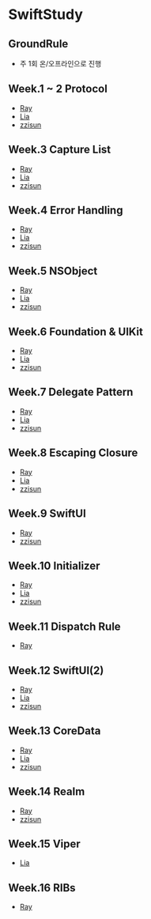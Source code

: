 # SwiftStudy

## GroundRule
- 주 1회 온/오프라인으로 진행

## Week.1 ~ 2 Protocol
- [Ray](https://github.com/zzisun/SwiftStudy/tree/master/Study/ProtocolExtension/Ray)
- [Lia](https://github.com/zzisun/SwiftStudy/blob/master/Study/ProtocolExtension/Lia/001.%20Protocol%2BExtension.md)
- [zzisun](https://github.com/zzisun/SwiftStudy/tree/master/ProtocolExtension/zzisun#readme)

## Week.3 Capture List
- [Ray](https://github.com/zzisun/SwiftStudy/tree/master/Study/CaptureList/Ray)
- [Lia](https://github.com/zzisun/SwiftStudy/blob/master/Study/CaptureList/Lia/002.%20Automatic%20Reference%20Counting.md)
- [zzisun](https://github.com/zzisun/SwiftStudy/tree/master/CaptureList/zzisun)

## Week.4 Error Handling
- [Ray](https://github.com/zzisun/SwiftStudy/tree/master/Study/ErrorHandling/Ray)
- [Lia](https://github.com/zzisun/SwiftStudy/blob/master/Study/ErrorHandling/Lia/003.%20Error%20Handling.md)
- [zzisun](https://github.com/zzisun/SwiftStudy/tree/master/Study/ErrorHandling/zzisun)

## Week.5 NSObject
- [Ray](https://github.com/zzisun/SwiftStudy/tree/master/Study/NSObject/%EB%A0%88%EC%9D%B4)
- [Lia](https://github.com/zzisun/SwiftStudy/blob/master/Study/NSObject/Lia/004.%20NSObject.md)
- [zzisun](https://github.com/zzisun/SwiftStudy/tree/master/Study/NSObject/zzisun)

## Week.6 Foundation & UIKit
- [Ray](https://github.com/zzisun/SwiftStudy/tree/master/Study/Foudation%20%26%20UIKit/Ray)
- [Lia](https://github.com/zzisun/SwiftStudy/blob/master/Study/Foudation%20%26%20UIKit/Lia/005.%20CoreFramework.md)
- [zzisun](https://github.com/zzisun/SwiftStudy/tree/master/Study/Foudation%20%26%20UIKit/zzisun)

## Week.7 Delegate Pattern
- [Ray](https://github.com/zzisun/SwiftStudy/tree/master/Study/Delegate/Ray)
- [Lia](https://github.com/zzisun/SwiftStudy/blob/master/Study/Delegate/Lia/006.Delegate.md)
- [zzisun](https://github.com/zzisun/SwiftStudy/blob/master/Study/Delegate/zzisun/Delegates.md)

## Week.8 Escaping Closure
- [Ray](https://github.com/zzisun/SwiftStudy/tree/master/Study/Escaping%20Closure/Ray)
- [Lia](https://github.com/zzisun/SwiftStudy/tree/master/Study/Escaping%20Closure/Lia)
- [zzisun](https://github.com/zzisun/SwiftStudy/blob/master/Study/Escaping%20Closure/zzisun/Closure.md)

## Week.9 SwiftUI
- [Ray](https://github.com/zzisun/SwiftStudy/tree/master/Study/SwiftUI/Ray)
- [zzisun](https://github.com/zzisun/SwiftStudy/tree/master/Study/SwiftUI/zzisun)

## Week.10 Initializer
- [Ray](https://github.com/zzisun/SwiftStudy/blob/master/Study/Initializer/%E3%84%B9%E3%85%87/README%202.md)
- [Lia](https://github.com/zzisun/SwiftStudy/blob/master/Study/Initializer/Lia/009.%20Initializer.md)
- [zzisun](https://github.com/zzisun/SwiftStudy/blob/master/Study/Initializer/zzisun/Initializer.md)

## Week.11 Dispatch Rule
- [Ray](https://github.com/zzisun/SwiftStudy/blob/master/Study/Dispatch/%E3%84%B9%E3%85%87/README.md)

## Week.12 SwiftUI(2)
- [Ray](https://github.com/zzisun/SwiftStudy/tree/master/Study/SwiftUI(2)_Widget/Ray/aaaa)
- [Lia](https://github.com/zzisun/SwiftStudy/tree/master/Study/SwiftUI(2)_Widget/Lia)
- [zzisun](https://github.com/zzisun/SwiftStudy/blob/master/Study/SwiftUI(2)_Widget/zzisun)

## Week.13 CoreData
- [Ray](https://github.com/zzisun/SwiftStudy/tree/master/Study/CoreData/%E3%84%B9%E3%85%87/CoreDataStudy/CoreDataStudy)
- [Lia](https://github.com/zzisun/SwiftStudy/tree/master/Study/CoreData/Lia/PersistencePractice)
- [zzisun](https://github.com/zzisun/SwiftStudy/tree/master/Study/CoreData/zzisun/CoreDataProject)

## Week.14 Realm
- [Ray](https://github.com/zzisun/SwiftStudy/tree/master/Study/Realm/Ray/RealmStudy)
- [zzisun](https://github.com/zzisun/SwiftStudy/tree/master/Study/Realm/zzisun/PhoneBookApp)

## Week.15 Viper
- [Lia](https://github.com/zzisun/SwiftStudy/tree/master/Study/VIPER/%EB%A6%AC%EC%95%84/VIPER_Example)

## Week.16 RIBs
- [Ray](https://github.com/zzisun/SwiftStudy/tree/master/Study/RIBs/%E3%84%B9%E3%85%87)

